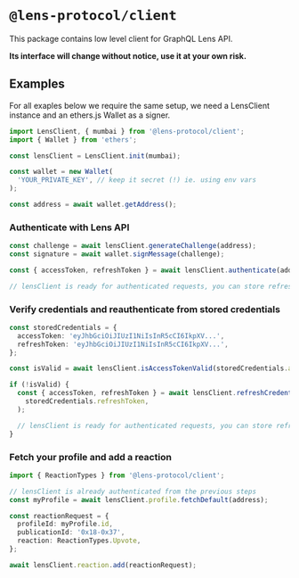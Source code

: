 # `@lens-protocol/client`

This package contains low level client for GraphQL Lens API.

**Its interface will change without notice, use it at your own risk.**

## Examples

For all exaples below we require the same setup, we need a LensClient instance and an ethers.js Wallet as a signer.

```ts
import LensClient, { mumbai } from '@lens-protocol/client';
import { Wallet } from 'ethers';

const lensClient = LensClient.init(mumbai);

const wallet = new Wallet(
  'YOUR_PRIVATE_KEY', // keep it secret (!) ie. using env vars
);

const address = await wallet.getAddress();
```

### Authenticate with Lens API

```ts
const challenge = await lensClient.generateChallenge(address);
const signature = await wallet.signMessage(challenge);

const { accessToken, refreshToken } = await lensClient.authenticate(address, signature);

// lensClient is ready for authenticated requests, you can store refreshToken for later use
```

### Verify credentials and reauthenticate from stored credentials

```ts
const storedCredentials = {
  accessToken: 'eyJhbGciOiJIUzI1NiIsInR5cCI6IkpXV...',
  refreshToken: 'eyJhbGciOiJIUzI1NiIsInR5cCI6IkpXV...',
};

const isValid = await lensClient.isAccessTokenValid(storedCredentials.accessToken);

if (!isValid) {
  const { accessToken, refreshToken } = await lensClient.refreshCredentials(
    storedCredentials.refreshToken,
  );

  // lensClient is ready for authenticated requests, you can store refreshToken for later use
}
```

### Fetch your profile and add a reaction

```ts
import { ReactionTypes } from '@lens-protocol/client';

// lensClient is already authenticated from the previous steps
const myProfile = await lensClient.profile.fetchDefault(address);

const reactionRequest = {
  profileId: myProfile.id,
  publicationId: '0x18-0x37',
  reaction: ReactionTypes.Upvote,
};

await lensClient.reaction.add(reactionRequest);
```
